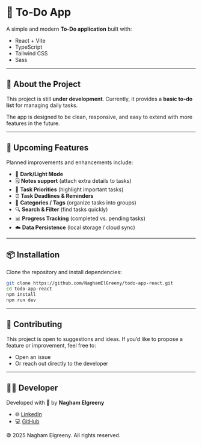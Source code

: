 # 📝 To-Do App

A simple and modern **To-Do application** built with:

*  React + Vite
*  TypeScript
*  Tailwind CSS
*  Sass

---

## 🚀 About the Project

This project is still **under development**.
Currently, it provides a **basic to-do list** for managing daily tasks.

The app is designed to be clean, responsive, and easy to extend with more features in the future.

---

## 📌 Upcoming Features

Planned improvements and enhancements include:

* 🌙 **Dark/Light Mode**
* 🗒️ **Notes support** (attach extra details to tasks)
* 🎯 **Task Priorities** (highlight important tasks)
* ⏰ **Task Deadlines & Reminders**
* 📂 **Categories / Tags** (organize tasks into groups)
* 🔍 **Search & Filter** (find tasks quickly)
* 📊 **Progress Tracking** (completed vs. pending tasks)
* ☁️ **Data Persistence** (local storage / cloud sync)

---

## 📦 Installation

Clone the repository and install dependencies:

```bash
git clone https://github.com/NaghamElGreeny/todo-app-react.git
cd todo-app-react
npm install
npm run dev
```

---

## 🤝 Contributing

This project is open to suggestions and ideas.
If you’d like to propose a feature or improvement, feel free to:

* Open an issue
* Or reach out directly to the developer

---

## 👩‍💻 Developer

Developed with 💚 by **Nagham Elgreeny**

* 🌐 [LinkedIn](https://linkedin.com/in/naghamelgreeny)
* 💻 [GitHub](https://github.com/NaghamElGreeny)

© 2025 Nagham Elgreeny. All rights reserved.
